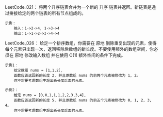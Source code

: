 LeetCode_021：
	将两个升序链表合并为一个新的 升序 链表并返回。新链表是通过拼接给定的两个链表的所有节点组成的。

	示例：
		输入：1->2->4, 1->3->4
		输出：1->1->2->3->4->4

LeetCode_026：
	给定一个排序数组，你需要在 原地 删除重复出现的元素，使得每个元素只出现一次，返回移除后数组的新长度。不要使用额外的数组空间，你必须在 原地 修改输入数组 并在使用 O(1) 额外空间的条件下完成。

	示例1：
		给定数组 nums = [1,1,2], 
		函数应该返回新的长度 2, 并且原数组 nums 的前两个元素被修改为 1, 2。
		你不需要考虑数组中超出新长度后面的元素。

	示例2：
		给定 nums = [0,0,1,1,1,2,2,3,3,4],
		函数应该返回新的长度 5, 并且原数组 nums 的前五个元素被修改为 0, 1, 2, 3, 4。
		你不需要考虑数组中超出新长度后面的元素。

